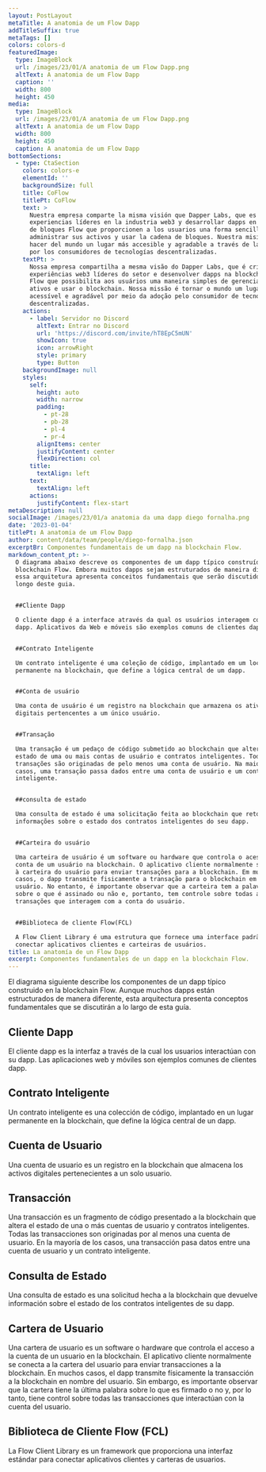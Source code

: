 ```yaml
---
layout: PostLayout
metaTitle: A anatomia de um Flow Dapp
addTitleSuffix: true
metaTags: []
colors: colors-d
featuredImage:
  type: ImageBlock
  url: /images/23/01/A anatomia de um Flow Dapp.png
  altText: A anatomia de um Flow Dapp
  caption: ''
  width: 800
  height: 450
media:
  type: ImageBlock
  url: /images/23/01/A anatomia de um Flow Dapp.png
  altText: A anatomia de um Flow Dapp
  width: 800
  height: 450
  caption: A anatomia de um Flow Dapp
bottomSections:
  - type: CtaSection
    colors: colors-e
    elementId: ''
    backgroundSize: full
    title: CoFlow
    titlePt: CoFlow
    text: >
      Nuestra empresa comparte la misma visión que Dapper Labs, que es crear
      experiencias líderes en la industria web3 y desarrollar dapps en la cadena
      de bloques Flow que proporcionen a los usuarios una forma sencilla de
      administrar sus activos y usar la cadena de bloques. Nuestra misión es
      hacer del mundo un lugar más accesible y agradable a través de la adopción
      por los consumidores de tecnologías descentralizadas.
    textPt: >
      Nossa empresa compartilha a mesma visão do Dapper Labs, que é criar
      experiências web3 líderes do setor e desenvolver dapps na blockchain da
      Flow que possibilita aos usuários uma maneira simples de gerenciar seus
      ativos e usar o blockchain. Nossa missão é tornar o mundo um lugar mais
      acessível e agradável por meio da adoção pelo consumidor de tecnologias
      descentralizadas.
    actions:
      - label: Servidor no Discord
        altText: Entrar no Discord
        url: 'https://discord.com/invite/hT8EpC5mUN'
        showIcon: true
        icon: arrowRight
        style: primary
        type: Button
    backgroundImage: null
    styles:
      self:
        height: auto
        width: narrow
        padding:
          - pt-28
          - pb-28
          - pl-4
          - pr-4
        alignItems: center
        justifyContent: center
        flexDirection: col
      title:
        textAlign: left
      text:
        textAlign: left
      actions:
        justifyContent: flex-start
metaDescription: null
socialImage: /images/23/01/a anatomia da uma dapp diego fornalha.png
date: '2023-01-04'
titlePt: A anatomia de um Flow Dapp
author: content/data/team/people/diego-fornalha.json
excerptBr: Componentes fundamentais de um dapp na blockchain Flow.
markdown_content_pt: >-
  O diagrama abaixo descreve os componentes de um dapp típico construído na
  blockchain Flow. Embora muitos dapps sejam estruturados de maneira diferente,
  essa arquitetura apresenta conceitos fundamentais que serão discutidos ao
  longo deste guia.


  ##Cliente Dapp

  O cliente dapp é a interface através da qual os usuários interagem com seu
  dapp. Aplicativos da Web e móveis são exemplos comuns de clientes dapp.


  ##Contrato Inteligente

  Um contrato inteligente é uma coleção de código, implantado em um local
  permanente na blockchain, que define a lógica central de um dapp.


  ##Conta de usuário

  Uma conta de usuário é um registro na blockchain que armazena os ativos
  digitais pertencentes a um único usuário.


  ##Transação

  Uma transação é um pedaço de código submetido ao blockchain que altera o
  estado de uma ou mais contas de usuário e contratos inteligentes. Todas as
  transações são originadas de pelo menos uma conta de usuário. Na maioria dos
  casos, uma transação passa dados entre uma conta de usuário e um contrato
  inteligente.


  ##consulta de estado

  Uma consulta de estado é uma solicitação feita ao blockchain que retorna
  informações sobre o estado dos contratos inteligentes do seu dapp.


  ##Carteira do usuário

  Uma carteira de usuário é um software ou hardware que controla o acesso à
  conta de um usuário na blockchain. O aplicativo cliente normalmente se conecta
  à carteira do usuário para enviar transações para a blockchain. Em muitos
  casos, o dapp transmite fisicamente a transação para o blockchain em nome do
  usuário. No entanto, é importante observar que a carteira tem a palavra final
  sobre o que é assinado ou não e, portanto, tem controle sobre todas as
  transações que interagem com a conta do usuário.


  ##Biblioteca de cliente Flow(FCL)

  A Flow Client Library é uma estrutura que fornece uma interface padrão para
  conectar aplicativos clientes e carteiras de usuários.
title: La anatomía de un Flow Dapp
excerpt: Componentes fundamentales de un dapp en la blockchain Flow.
---
```

El diagrama siguiente describe los componentes de un dapp típico construido en la blockchain Flow. Aunque muchos dapps están estructurados de manera diferente, esta arquitectura presenta conceptos fundamentales que se discutirán a lo largo de esta guía.

## Cliente Dapp

El cliente dapp es la interfaz a través de la cual los usuarios interactúan con su dapp. Las aplicaciones web y móviles son ejemplos comunes de clientes dapp.

## Contrato Inteligente

Un contrato inteligente es una colección de código, implantado en un lugar permanente en la blockchain, que define la lógica central de un dapp.

## Cuenta de Usuario

Una cuenta de usuario es un registro en la blockchain que almacena los activos digitales pertenecientes a un solo usuario.

## Transacción

Una transacción es un fragmento de código presentado a la blockchain que altera el estado de una o más cuentas de usuario y contratos inteligentes. Todas las transacciones son originadas por al menos una cuenta de usuario. En la mayoría de los casos, una transacción pasa datos entre una cuenta de usuario y un contrato inteligente.

## Consulta de Estado

Una consulta de estado es una solicitud hecha a la blockchain que devuelve información sobre el estado de los contratos inteligentes de su dapp.

## Cartera de Usuario

Una cartera de usuario es un software o hardware que controla el acceso a la cuenta de un usuario en la blockchain. El aplicativo cliente normalmente se conecta a la cartera del usuario para enviar transacciones a la blockchain. En muchos casos, el dapp transmite físicamente la transacción a la blockchain en nombre del usuario. Sin embargo, es importante observar que la cartera tiene la última palabra sobre lo que es firmado o no y, por lo tanto, tiene control sobre todas las transacciones que interactúan con la cuenta del usuario.

## Biblioteca de Cliente Flow (FCL)

La Flow Client Library es un framework que proporciona una interfaz estándar para conectar aplicativos clientes y carteras de usuarios.
